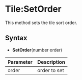 # Tile:SetOrder

This method sets the tile sort order.

## Syntax

- **SetOrder**(number order)

| Parameter | Description |
|---|---|
| order | order to set |
